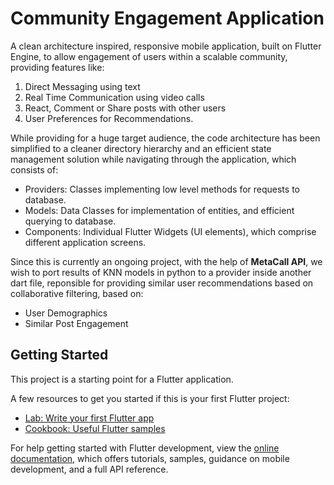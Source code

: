 # Community Engagement Application

A clean architecture inspired, responsive mobile application, built on Flutter Engine, to allow engagement of users within a scalable community, providing features like:

  1) Direct Messaging using text
  2) Real Time Communication using video calls
  3) React, Comment or Share posts with other users
  4) User Preferences for Recommendations.

While providing for a huge target audience, the code architecture has been simplified to a cleaner directory hierarchy and an efficient state management solution while navigating through the application, which consists of:
  - Providers: Classes implementing low level methods for requests to database.
  - Models: Data Classes for implementation of entities, and efficient querying to database.
  - Components: Individual Flutter Widgets (UI elements), which comprise different application screens.

Since this is currently an ongoing project, with the help of **MetaCall API**, we wish to port results of KNN models in python to a provider inside another dart file, reponsible for providing similar user recommendations based on collaborative filtering, based on:
  - User Demographics
  - Similar Post Engagement

## Getting Started

This project is a starting point for a Flutter application.

A few resources to get you started if this is your first Flutter project:

- [Lab: Write your first Flutter app](https://docs.flutter.dev/get-started/codelab)
- [Cookbook: Useful Flutter samples](https://docs.flutter.dev/cookbook)

For help getting started with Flutter development, view the
[online documentation](https://docs.flutter.dev/), which offers tutorials,
samples, guidance on mobile development, and a full API reference.
